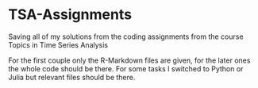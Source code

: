 # TSA-Assignments

Saving all of my solutions from the coding assignments from the course Topics in Time Series Analysis

For the first couple only the R-Markdown files are given, for the later ones the whole code should be there. For some tasks I switched to Python or Julia but relevant files should be there.

